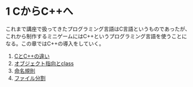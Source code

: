# 1 CからC++へ
これまで講座で扱ってきたプログラミング言語はC言語というものであったが、これから制作するミニゲームにはC++というプログラミング言語を使うことになる。この章ではC++の導入をしていく。

1. [CとC++の違い](./1/1)
2. [オブジェクト指向とclass](./1/2)
3. [命名規則](./1/3)
4. [ファイル分割](./1/4)
